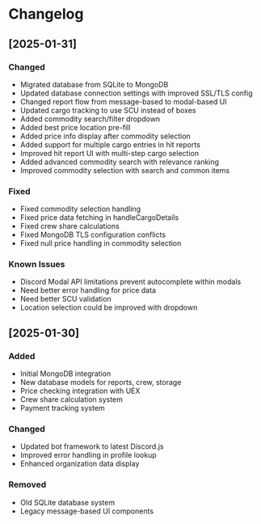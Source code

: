 # Changelog

## [2025-01-31]

### Changed
- Migrated database from SQLite to MongoDB
- Updated database connection settings with improved SSL/TLS config
- Changed report flow from message-based to modal-based UI
- Updated cargo tracking to use SCU instead of boxes
- Added commodity search/filter dropdown
- Added best price location pre-fill
- Added price info display after commodity selection
- Added support for multiple cargo entries in hit reports
- Improved hit report UI with multi-step cargo selection
- Added advanced commodity search with relevance ranking
- Improved commodity selection with search and common items

### Fixed
- Fixed commodity selection handling
- Fixed price data fetching in handleCargoDetails
- Fixed crew share calculations
- Fixed MongoDB TLS configuration conflicts
- Fixed null price handling in commodity selection

### Known Issues
- Discord Modal API limitations prevent autocomplete within modals
- Need better error handling for price data
- Need better SCU validation
- Location selection could be improved with dropdown

## [2025-01-30]

### Added
- Initial MongoDB integration
- New database models for reports, crew, storage
- Price checking integration with UEX
- Crew share calculation system
- Payment tracking system

### Changed
- Updated bot framework to latest Discord.js
- Improved error handling in profile lookup
- Enhanced organization data display

### Removed
- Old SQLite database system
- Legacy message-based UI components
